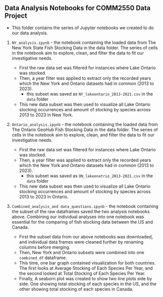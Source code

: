 ## Data Analysis Notebooks for COMM2550 Data Project

* This folder contains the series of Jupyter notebooks we created to do our data analysis.


1. `NY_analysis.ipynb` - the notebook containing the loaded data from The New York State Fish Stocking Data in the data folder. The series of cells in the notebook aim to explore, clean, and filter the data to fit our investigative needs. 
    * First the raw data set was filtered for instances where Lake Ontario was stocked. 
    * Then, a year filter was applied to extract only the recorded years which the New York and Ontario datasets had in common (2013 to 2023). 
        * this subset was saved as `NY_lakeontario_2013-2021.csv` in the `data` folder
    * This new data subset was then used to visualize all Lake Ontario stocking occurrences and amount of stocking by species across 2013 to 2023 in New York.
      
2. `Ontario_analysis.ipynb` - the notebook containing the loaded data from The Ontario GeoHub Fish Stocking Data in the data folder. The series of cells in the notebook aim to explore, clean, and filter the data to fit our investigative needs. 
    * First the raw data set was filtered for instances where Lake Ontario was stocked. 
    * Then, a year filter was applied to extract only the recorded years which the New York and Ontario datasets had in common (2013 to 2023).
        * this subset was saved as `ON_lakeonatrio_2013-2021.csv` in the `data` folder
    * This new data subset was then used to visualize all Lake Ontario stocking occurrences and amount of stocking by species across 2013 to 2023 in Ontario.
        
3. `Combined_analysis_and data_questions.ipynb` - the notebook containing the subset of the raw dataframes saved the two analysis notebooks above. Combining our individual analyses into one notebook was essential for the comparing of fish stocking data between the US and Canada.
    * First the subset data from our above notebooks was downloaded, and individual data frames were cleaned further by renaming columns before merging.
    * Then, New York and Ontario subsets were combined into one `combined_df` dataframe.
    * This time, one bar graph contained visualization for both countries. The first looks at Average Stocking of Each Species Per Year, and the second looked at Total Stocking of Each Species Per Year.
    * Finally, A seaborn plot was created to show two line plots side by side. One showing total stocking of each species in the US, and the other showing total stocking of each species in Canada.
